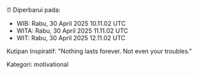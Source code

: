 ⏰ Diperbarui pada:
- WIB: Rabu, 30 April 2025 10.11.02 UTC
- WITA: Rabu, 30 April 2025 11.11.02 UTC
- WIT: Rabu, 30 April 2025 12.11.02 UTC

Kutipan Inspiratif:
"Nothing lasts forever. Not even your troubles."


Kategori: motivational

